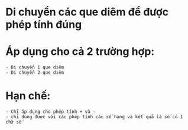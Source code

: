 
# Di chuyển các que diêm để được phép tính đúng

# Áp dụng cho cả 2 trường hợp:
	- Di chuyển 1 que diêm
	- Di chuyển 2 que diêm
# Hạn chế:
	- Chỉ áp dụng cho phép tính + và -
	- chỉ dùng được với các phép tính các số hạng và kết quả là số có 1 chữ số
